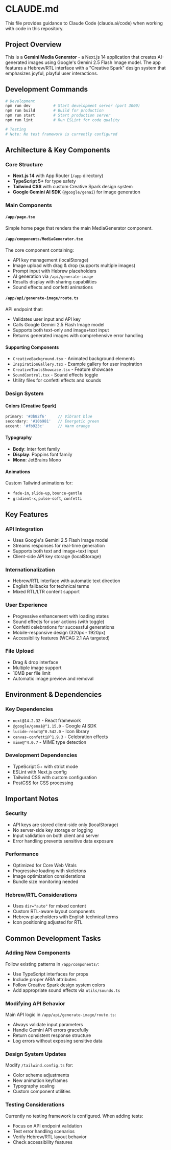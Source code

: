 # CLAUDE.md

This file provides guidance to Claude Code (claude.ai/code) when working with code in this repository.

## Project Overview

This is a **Gemini Media Generator** - a Next.js 14 application that creates AI-generated images using Google's Gemini 2.5 Flash Image model. The app features a Hebrew/RTL interface with a "Creative Spark" design system that emphasizes joyful, playful user interactions.

## Development Commands

```bash
# Development
npm run dev          # Start development server (port 3000)
npm run build        # Build for production
npm run start        # Start production server
npm run lint         # Run ESLint for code quality

# Testing
# Note: No test framework is currently configured
```

## Architecture & Key Components

### Core Structure
- **Next.js 14** with App Router (`/app` directory)
- **TypeScript 5+** for type safety
- **Tailwind CSS** with custom Creative Spark design system
- **Google Gemini AI SDK** (`@google/genai`) for image generation

### Main Components

#### `/app/page.tsx`
Simple home page that renders the main MediaGenerator component.

#### `/app/components/MediaGenerator.tsx`
The core component containing:
- API key management (localStorage)
- Image upload with drag & drop (supports multiple images)
- Prompt input with Hebrew placeholders
- AI generation via `/api/generate-image`
- Results display with sharing capabilities
- Sound effects and confetti animations

#### `/app/api/generate-image/route.ts`
API endpoint that:
- Validates user input and API key
- Calls Google Gemini 2.5 Flash Image model
- Supports both text-only and image+text input
- Returns generated images with comprehensive error handling

#### Supporting Components
- `CreativeBackground.tsx` - Animated background elements
- `InspirationGallery.tsx` - Example gallery for user inspiration
- `CreativeToolsShowcase.tsx` - Feature showcase
- `SoundControl.tsx` - Sound effects toggle
- Utility files for confetti effects and sounds

### Design System

#### Colors (Creative Spark)
```typescript
primary: '#3b82f6'     // Vibrant blue
secondary: '#10b981'   // Energetic green  
accent: '#fb923c'      // Warm orange
```

#### Typography
- **Body**: Inter font family
- **Display**: Poppins font family
- **Mono**: JetBrains Mono

#### Animations
Custom Tailwind animations for:
- `fade-in`, `slide-up`, `bounce-gentle`
- `gradient-x`, `pulse-soft`, `confetti`

## Key Features

### API Integration
- Uses Google's Gemini 2.5 Flash Image model
- Streams responses for real-time generation
- Supports both text and image+text input
- Client-side API key storage (localStorage)

### Internationalization
- Hebrew/RTL interface with automatic text direction
- English fallbacks for technical terms
- Mixed RTL/LTR content support

### User Experience
- Progressive enhancement with loading states
- Sound effects for user actions (with toggle)
- Confetti celebrations for successful generations
- Mobile-responsive design (320px - 1920px)
- Accessibility features (WCAG 2.1 AA targeted)

### File Upload
- Drag & drop interface
- Multiple image support
- 10MB per file limit
- Automatic image preview and removal

## Environment & Dependencies

### Key Dependencies
- `next@14.2.32` - React framework
- `@google/genai@^1.15.0` - Google AI SDK
- `lucide-react@^0.542.0` - Icon library
- `canvas-confetti@^1.9.3` - Celebration effects
- `mime@^4.0.7` - MIME type detection

### Development Dependencies
- TypeScript 5+ with strict mode
- ESLint with Next.js config
- Tailwind CSS with custom configuration
- PostCSS for CSS processing

## Important Notes

### Security
- API keys are stored client-side only (localStorage)
- No server-side key storage or logging
- Input validation on both client and server
- Error handling prevents sensitive data exposure

### Performance
- Optimized for Core Web Vitals
- Progressive loading with skeletons
- Image optimization considerations
- Bundle size monitoring needed

### Hebrew/RTL Considerations
- Uses `dir="auto"` for mixed content
- Custom RTL-aware layout components
- Hebrew placeholders with English technical terms
- Icon positioning adjusted for RTL

## Common Development Tasks

### Adding New Components
Follow existing patterns in `/app/components/`:
- Use TypeScript interfaces for props
- Include proper ARIA attributes
- Follow Creative Spark design system colors
- Add appropriate sound effects via `utils/sounds.ts`

### Modifying API Behavior
Main API logic in `/app/api/generate-image/route.ts`:
- Always validate input parameters
- Handle Gemini API errors gracefully
- Return consistent response structure
- Log errors without exposing sensitive data

### Design System Updates
Modify `/tailwind.config.ts` for:
- Color scheme adjustments
- New animation keyframes
- Typography scaling
- Custom component utilities

### Testing Considerations
Currently no testing framework is configured. When adding tests:
- Focus on API endpoint validation
- Test error handling scenarios
- Verify Hebrew/RTL layout behavior
- Check accessibility features
